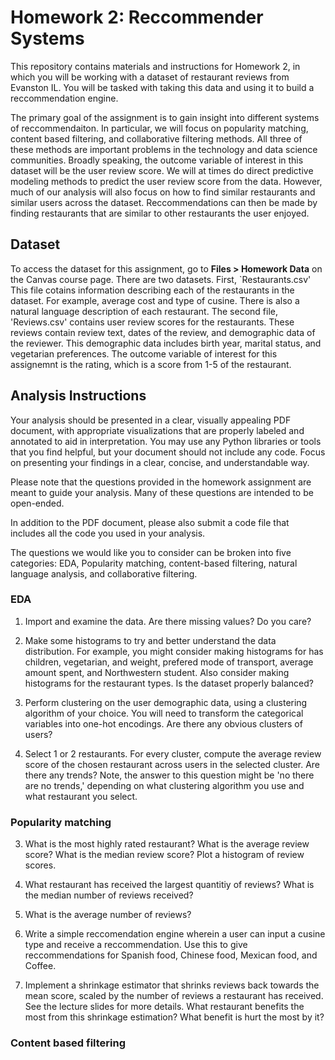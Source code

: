 # Homework 2: Reccommender Systems 

This repository contains materials and instructions for Homework 2, in which you will be working with a dataset of restaurant reviews from Evanston IL. You will be tasked with taking this data and using it to build a reccommendation engine. 

The primary goal of the assignment is to gain insight into different systems of reccommendaiton. In particular, we will focus on popularity matching, content based filtering, and collaborative filtering methods. All three of these methods are important problems in the technology and data science communities. Broadly speaking, the outcome variable of interest in this dataset will be the user review score. We will at times do direct predictive modeling methods to predict the user review score from the data. However, much of our analysis will also focus on how to find similar restaurants and similar users across the dataset. Reccommendations can then be made by finding restaurants that are similar to other restaurants the user enjoyed. 




## Dataset

To access the dataset for this assignment, go to **Files > Homework Data** on the Canvas course page. There are two datasets. First, `Restaurants.csv' This file cotains information describing each of the restaurants in the dataset. For example, average cost and type of cusine. There is also a natural language description of each restaurant. The second file, 'Reviews.csv' contains user review scores for the restaurants. These reviews contain review text, dates of the review, and demographic data of the reviewer. This demographic data includes birth year, marital status, and vegetarian preferences. The outcome variable of interest for this assignemnt is the rating, which is a score from 1-5 of the restaurant. 


## Analysis Instructions

Your analysis should be presented in a clear, visually appealing PDF document, with appropriate visualizations that are properly labeled and annotated to aid in interpretation. You may use any Python libraries or tools that you find helpful, but your document should not include any code. Focus on presenting your findings in a clear, concise, and understandable way.

Please note that the questions provided in the homework assignment are meant to guide your analysis. Many of these questions are intended to be open-ended.  

In addition to the PDF document, please also submit a code file that includes all the code you used in your analysis.

The questions we would like you to consider can be broken into five categories: EDA, Popularity matching, content-based filtering, natural language analysis, and collaborative filtering. 

### EDA

1. Import and examine the data. Are there missing values? Do you care? 

2. Make some histograms to try and better understand the data distribution. For example, you might consider making histograms for has children, vegetarian, and weight, prefered mode of transport, average amount spent, and Northwestern student. Also consider making histograms for the restaurant types. Is the dataset properly balanced? 

3. Perform clustering on the user demographic data, using a clustering algorithm of your choice. You will need to transform the categorical variables into one-hot encodings. Are there any obvious clusters of users? 

4. Select 1 or 2 restaurants. For every cluster, compute the average review score of the chosen restaurant across users in the selected cluster. Are there any trends? Note, the answer to this question might be 'no there are no trends,' depending on what clustering algorithm you use and what restaurant you select.

### Popularity matching 

3. What is the most highly rated restaurant? What is the average review score? What is the median review score? Plot a histogram of review scores. 

4. What restaurant has received the largest quantitiy of reviews? What is the median number of reviews received?

5. What is the average number of reviews? 

6. Write a simple reccomendation engine wherein a user can input a cusine type and receive a reccommendation. Use this to give reccommendations for Spanish food, Chinese food, Mexican food, and Coffee. 

7. Implement a shrinkage estimator that shrinks reviews back towards the mean score, scaled by the number of reviews a restaurant has received. See the lecture slides for more details. What restaurant benefits the most from this shrinkage estimation? What benefit is hurt the most by it? 


### Content based filtering 



